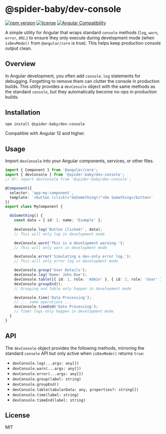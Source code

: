# @spider-baby/dev-console

[![npm version](https://img.shields.io/npm/v/@spider-baby/dev-console.svg)](https://www.npmjs.com/package/@spider-baby/dev-console)
[![license](https://img.shields.io/npm/l/@spider-baby/dev-console.svg)](LICENSE)
[![Angular Compatibility](https://img.shields.io/badge/Angular-12%2B-brightgreen)](https://www.npmjs.com/package/@spider-baby/dev-console)

A simple utility for Angular that wraps standard `console` methods (`log`, `warn`, `error`, etc.) to ensure they only execute during development mode (when `isDevMode()` from `@angular/core` is true). This helps keep production console output clean.

## Overview

In Angular development, you often add `console.log` statements for debugging. Forgetting to remove them can clutter the console in production builds. This utility provides a `devConsole` object with the same methods as the standard `console`, but they automatically become no-ops in production builds.

## Installation

```bash
npm install @spider-baby/dev-console
```

Compatible with Angular 12 and higher.

## Usage

Import `devConsole` into your Angular components, services, or other files.

```typescript
import { Component } from '@angular/core';
import { devConsole } from '@spider-baby/dev-console';
// Or: import devConsole from '@spider-baby/dev-console';

@Component({
  selector: 'app-my-component',
  template: `<button (click)="doSomething()">Do Something</button>`
})
export class MyComponent {

  doSomething() {
    const data = { id: 1, name: 'Example' };
    
    devConsole.log('Button clicked!', data); 
    // This will only log in development mode

    devConsole.warn('This is a development warning.');
    // This will only warn in development mode

    devConsole.error('Simulating a dev-only error log.');
    // This will only error log in development mode

    devConsole.group('User Details');
    devConsole.log('Name: John Doe');
    devConsole.table([{ id: 1, role: 'Admin' }, { id: 2, role: 'User' }]);
    devConsole.groupEnd();
    // Grouping and table only happen in development mode

    devConsole.time('Data Processing');
    // ... some operations ...
    devConsole.timeEnd('Data Processing');
    // Timer logs only happen in development mode
  }
}
```

## API

The `devConsole` object provides the following methods, mirroring the standard `console` API but only active when `isDevMode()` returns `true`:

- `devConsole.log(...args: any[])`
- `devConsole.warn(...args: any[])`
- `devConsole.error(...args: any[])`
- `devConsole.group(label: string)`
- `devConsole.groupEnd()`
- `devConsole.table(tabularData: any, properties?: string[])`
- `devConsole.time(label: string)`
- `devConsole.timeEnd(label: string)`

## License

MIT